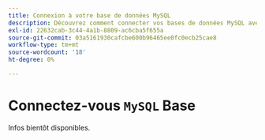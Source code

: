 ```yaml
---
title: Connexion à votre base de données MySQL
description: Découvrez comment connecter vos bases de données MySQL avec [!DNL MBI].
exl-id: 22632cab-3c44-4a1b-8809-ac6cba5f655a
source-git-commit: 03a5161930cafcbe600b96465ee0fc0ecb25cae8
workflow-type: tm+mt
source-wordcount: '18'
ht-degree: 0%

---
```


# Connectez-vous `MySQL` Base

Infos bientôt disponibles.
